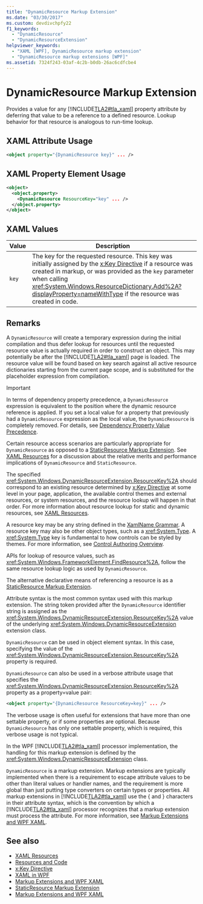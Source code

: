 ```yaml
---
title: "DynamicResource Markup Extension"
ms.date: "03/30/2017"
ms.custom: devdivchpfy22
f1_keywords: 
  - "DynamicResource"
  - "DynamicResourceExtension"
helpviewer_keywords: 
  - "XAML [WPF], DynamicResource markup extension"
  - "DynamicResource markup extensions [WPF]"
ms.assetid: 7324f243-03af-4c2b-b0db-26ac6cdfcbe4
---
```

# DynamicResource Markup Extension
Provides a value for any [!INCLUDE[TLA2#tla_xaml](../../../includes/tla2sharptla-xaml-md.md)] property attribute by deferring that value to be a reference to a defined resource. Lookup behavior for that resource is analogous to run-time lookup.  
  
## XAML Attribute Usage  
  
```xml  
<object property="{DynamicResource key}" ... />  
```  
  
## XAML Property Element Usage  
  
```xml  
<object>  
  <object.property>  
    <DynamicResource ResourceKey="key" ... />  
  </object.property>  
</object>  
```  
  
## XAML Values  
  
| Value | Description |  
|-------|-------------|  
|`key`|The key for the requested resource. This key was initially assigned by the [x:Key Directive](/dotnet/desktop/xaml-services/xkey-directive) if a resource was created in markup, or was provided as the `key` parameter when calling <xref:System.Windows.ResourceDictionary.Add%2A?displayProperty=nameWithType> if the resource was created in code.|  
  
## Remarks  
 A `DynamicResource` will create a temporary expression during the initial compilation and thus defer lookup for resources until the requested resource value is actually required in order to construct an object. This may potentially be after the [!INCLUDE[TLA2#tla_xaml](../../../includes/tla2sharptla-xaml-md.md)] page is loaded. The resource value will be found based on key search against all active resource dictionaries starting from the current page scope, and is substituted for the placeholder expression from compilation.  
  
> [!IMPORTANT]
> In terms of dependency property precedence, a `DynamicResource` expression is equivalent to the position where the dynamic resource reference is applied. If you set a local value for a property that previously had a `DynamicResource` expression as the local value, the `DynamicResource` is completely removed. For details, see [Dependency Property Value Precedence](dependency-property-value-precedence.md).  
  
 Certain resource access scenarios are particularly appropriate for `DynamicResource` as opposed to a [StaticResource Markup Extension](staticresource-markup-extension.md). See [XAML Resources](/dotnet/desktop-wpf/fundamentals/xaml-resources-define) for a discussion about the relative merits and performance implications of `DynamicResource` and `StaticResource`.  
  
 The specified <xref:System.Windows.DynamicResourceExtension.ResourceKey%2A> should correspond to an existing resource determined by [x:Key Directive](/dotnet/desktop/xaml-services/xkey-directive) at some level in your page, application, the available control themes and external resources, or system resources, and the resource lookup will happen in that order. For more information about resource lookup for static and dynamic resources, see [XAML Resources](/dotnet/desktop-wpf/fundamentals/xaml-resources-define).  
  
 A resource key may be any string defined in the [XamlName Grammar](/dotnet/desktop/xaml-services/xamlname-grammar). A resource key may also be other object types, such as a <xref:System.Type>. A <xref:System.Type> key is fundamental to how controls can be styled by themes. For more information, see [Control Authoring Overview](../controls/control-authoring-overview.md).  
  
 APIs for lookup of resource values, such as <xref:System.Windows.FrameworkElement.FindResource%2A>, follow the same resource lookup logic as used by `DynamicResource`.  
  
 The alternative declarative means of referencing a resource is as a [StaticResource Markup Extension](staticresource-markup-extension.md).  
  
 Attribute syntax is the most common syntax used with this markup extension. The string token provided after the `DynamicResource` identifier string is assigned as the <xref:System.Windows.DynamicResourceExtension.ResourceKey%2A> value of the underlying <xref:System.Windows.DynamicResourceExtension> extension class.  
  
 `DynamicResource` can be used in object element syntax. In this case, specifying the value of the <xref:System.Windows.DynamicResourceExtension.ResourceKey%2A> property is required.  
  
 `DynamicResource` can also be used in a verbose attribute usage that specifies the <xref:System.Windows.DynamicResourceExtension.ResourceKey%2A> property as a property=value pair:  
  
```xml  
<object property="{DynamicResource ResourceKey=key}" ... />  
```  
  
 The verbose usage is often useful for extensions that have more than one settable property, or if some properties are optional. Because `DynamicResource` has only one settable property, which is required, this verbose usage is not typical.  
  
 In the WPF [!INCLUDE[TLA2#tla_xaml](../../../includes/tla2sharptla-xaml-md.md)] processor implementation, the handling for this markup extension is defined by the <xref:System.Windows.DynamicResourceExtension> class.  
  
 `DynamicResource` is a markup extension. Markup extensions are typically implemented when there is a requirement to escape attribute values to be other than literal values or handler names, and the requirement is more global than just putting type converters on certain types or properties. All markup extensions in [!INCLUDE[TLA2#tla_xaml](../../../includes/tla2sharptla-xaml-md.md)] use the { and } characters in their attribute syntax, which is the convention by which a [!INCLUDE[TLA2#tla_xaml](../../../includes/tla2sharptla-xaml-md.md)] processor recognizes that a markup extension must process the attribute. For more information, see [Markup Extensions and WPF XAML](markup-extensions-and-wpf-xaml.md).  
  
## See also

- [XAML Resources](/dotnet/desktop-wpf/fundamentals/xaml-resources-define)
- [Resources and Code](resources-and-code.md)
- [x:Key Directive](/dotnet/desktop/xaml-services/xkey-directive)
- [XAML in WPF](xaml-in-wpf.md)
- [Markup Extensions and WPF XAML](markup-extensions-and-wpf-xaml.md)
- [StaticResource Markup Extension](staticresource-markup-extension.md)
- [Markup Extensions and WPF XAML](markup-extensions-and-wpf-xaml.md)
